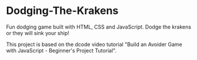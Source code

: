 # Dodging-The-Krakens
Fun dodging game built with HTML, CSS and JavaScript. Dodge the krakens or they will sink your ship!

This project is based on the dcode video tutorial "Build an Avoider Game with JavaScript - Beginner's Project Tutorial".
